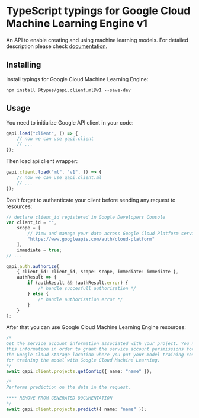 # TypeScript typings for Google Cloud Machine Learning Engine v1

An API to enable creating and using machine learning models. For detailed
description please check [documentation](https://cloud.google.com/ml/).

## Installing

Install typings for Google Cloud Machine Learning Engine:

```
npm install @types/gapi.client.ml@v1 --save-dev
```

## Usage

You need to initialize Google API client in your code:

```typescript
gapi.load("client", () => {
    // now we can use gapi.client
    // ...
});
```

Then load api client wrapper:

```typescript
gapi.client.load("ml", "v1", () => {
    // now we can use gapi.client.ml
    // ...
});
```

Don't forget to authenticate your client before sending any request to
resources:

```typescript
// declare client_id registered in Google Developers Console
var client_id = "",
    scope = [
        // View and manage your data across Google Cloud Platform services
        "https://www.googleapis.com/auth/cloud-platform"
    ],
    immediate = true;
// ...

gapi.auth.authorize(
    { client_id: client_id, scope: scope, immediate: immediate },
    authResult => {
        if (authResult && !authResult.error) {
            /* handle succesfull authorization */
        } else {
            /* handle authorization error */
        }
    }
);
```

After that you can use Google Cloud Machine Learning Engine resources:

```typescript
/* 
Get the service account information associated with your project. You need
this information in order to grant the service account persmissions for
the Google Cloud Storage location where you put your model training code
for training the model with Google Cloud Machine Learning.  
*/
await gapi.client.projects.getConfig({ name: "name" });

/* 
Performs prediction on the data in the request.

**** REMOVE FROM GENERATED DOCUMENTATION  
*/
await gapi.client.projects.predict({ name: "name" });
```
